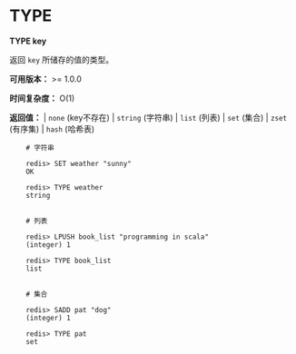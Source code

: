 # TYPE


**TYPE key**

返回 ``key`` 所储存的值的类型。

**可用版本：**
    >= 1.0.0

**时间复杂度：**
    O(1)

**返回值：**
    |  ``none`` (key不存在)
    |  ``string`` (字符串)
    |  ``list`` (列表)
    |  ``set`` (集合)
    |  ``zset`` (有序集)
    |  ``hash`` (哈希表)


```
    # 字符串

    redis> SET weather "sunny"
    OK

    redis> TYPE weather 
    string

    
    # 列表

    redis> LPUSH book_list "programming in scala"
    (integer) 1

    redis> TYPE book_list 
    list

    
    # 集合

    redis> SADD pat "dog"
    (integer) 1

    redis> TYPE pat
    set
```